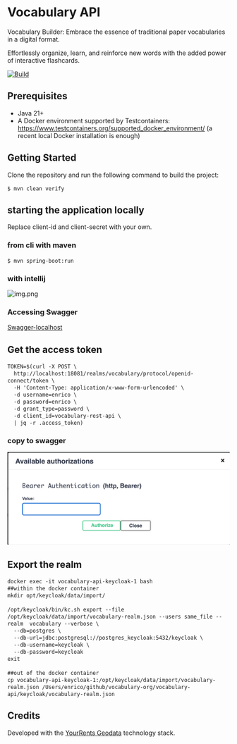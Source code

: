 # Vocabulary API
Vocabulary Builder: Embrace the essence of traditional paper vocabularies in a digital format.    

Effortlessly organize, learn, and reinforce new words with the added power of interactive flashcards.

[![Build](https://github.com/egch/vocabulary/actions/workflows/maven.yml/badge.svg)](https://github.com/egch/vocabulary/actions/workflows/maven.yml)

## Prerequisites
- Java 21+
- A Docker environment supported by Testcontainers: <https://www.testcontainers.org/supported_docker_environment/> (a recent local Docker installation is enough)

## Getting Started
Clone the repository and run the following command to build the project:

```shell
$ mvn clean verify
```

## starting the application locally
Replace client-id and client-secret with your own.
### from cli with maven

```shell
$ mvn spring-boot:run 
```

### with intellij
![img.png](docs/images/intellij.png)
### Accessing Swagger
[Swagger-localhost](http://localhost:9090/swagger-ui/index.html#/)


## Get the access token

```shell
TOKEN=$(curl -X POST \
  http://localhost:18081/realms/vocabulary/protocol/openid-connect/token \
  -H 'Content-Type: application/x-www-form-urlencoded' \
  -d username=enrico \
  -d password=enrico \
  -d grant_type=password \
  -d client_id=vocabulary-rest-api \
  | jq -r .access_token)
```
### copy to swagger
![Bearer](docs/images/swagger-token.png)

## Export the realm
```shell
docker exec -it vocabulary-api-keycloak-1 bash
##within the docker container 
mkdir opt/keycloak/data/import/
  
/opt/keycloak/bin/kc.sh export --file /opt/keycloak/data/import/vocabulary-realm.json --users same_file --realm  vocabulary --verbose \
  --db=postgres \
  --db-url=jdbc:postgresql://postgres_keycloak:5432/keycloak \
  --db-username=keycloak \
  --db-password=keycloak
exit
  
##out of the docker container 
cp vocabulary-api-keycloak-1:/opt/keycloak/data/import/vocabulary-realm.json /Users/enrico/github/vocabulary-org/vocabulary-api/keycloak/vocabulary-realm.json

```

## Credits
Developed with the [YourRents Geodata](https://github.com/your-rents) technology stack.
